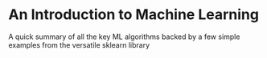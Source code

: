 # An Introduction to Machine Learning 
A quick summary of all the key ML algorithms backed by a few simple examples from the versatile sklearn library 
